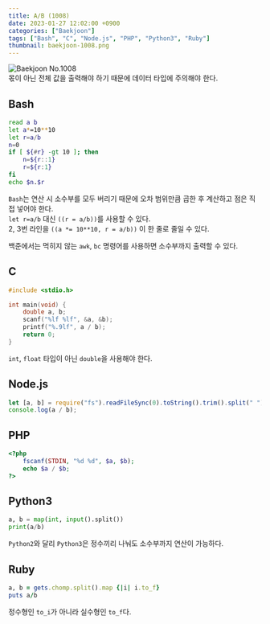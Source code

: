 ```yaml
---
title: A/B (1008)
date: 2023-01-27 12:02:00 +0900
categories: ["Baekjoon"]
tags: ["Bash", "C", "Node.js", "PHP", "Python3", "Ruby"]
thumbnail: baekjoon-1008.png
---
```


![Baekjoon No.1008](baekjoon-1008.png)  
몫이 아닌 전체 값을 출력해야 하기 때문에 데이터 타입에 주의해야 한다.

## Bash
```bash
read a b
let a*=10**10
let r=a/b
n=0
if [ ${#r} -gt 10 ]; then
	n=${r::1}
	r=${r:1}
fi
echo $n.$r
```
`Bash`는 연산 시 소수부를 모두 버리기 때문에 오차 범위만큼 곱한 후 계산하고 점은 직접 넣어야 한다.  
`let r=a/b` 대신 `((r = a/b))`를 사용할 수 있다.  
2, 3번 라인을 `((a *= 10**10, r = a/b))` 이 한 줄로 줄일 수 있다.

백준에서는 먹히지 않는 `awk`, `bc` 명령어를 사용하면 소수부까지 출력할 수 있다.

## C
```c
#include <stdio.h>

int main(void) {
	double a, b;
	scanf("%lf %lf", &a, &b);
	printf("%.9lf", a / b);
	return 0;
}
```
`int`, `float` 타입이 아닌 `double`을 사용해야 한다.

## Node.js
```javascript
let [a, b] = require("fs").readFileSync(0).toString().trim().split(" ").map(Number);
console.log(a / b);
```

## PHP
```php
<?php
	fscanf(STDIN, "%d %d", $a, $b);
	echo $a / $b;
?>
```

## Python3
```python
a, b = map(int, input().split())
print(a/b)
```
`Python2`와 달리 `Python3`은 정수끼리 나눠도 소수부까지 연산이 가능하다.

## Ruby
```ruby
a, b = gets.chomp.split().map {|i| i.to_f}
puts a/b
```
정수형인 `to_i`가 아니라 실수형인 `to_f`다.
